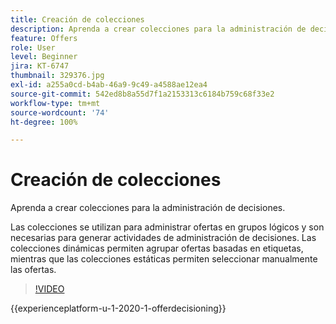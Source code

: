 ```yaml
---
title: Creación de colecciones
description: Aprenda a crear colecciones para la administración de decisiones. Las colecciones tienen reglas de idoneidad asociadas para ayudarle a mostrarlas solo a los clientes relevantes.
feature: Offers
role: User
level: Beginner
jira: KT-6747
thumbnail: 329376.jpg
exl-id: a255a0cd-b4ab-46a9-9c49-a4588ae12ea4
source-git-commit: 542ed8b8a55d7f1a2153313c6184b759c68f33e2
workflow-type: tm+mt
source-wordcount: '74'
ht-degree: 100%

---
```


# Creación de colecciones

Aprenda a crear colecciones para la administración de decisiones.

Las colecciones se utilizan para administrar ofertas en grupos lógicos y son necesarias para generar actividades de administración de decisiones. Las colecciones dinámicas permiten agrupar ofertas basadas en etiquetas, mientras que las colecciones estáticas permiten seleccionar manualmente las ofertas.

>[!VIDEO](https://video.tv.adobe.com/v/329376?quality=12&learn=on)

{{experienceplatform-u-1-2020-1-offerdecisioning}}